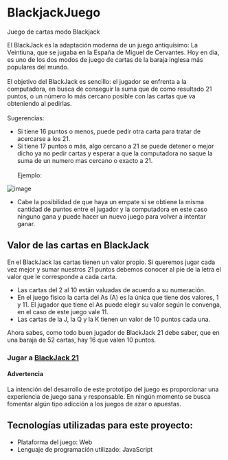 # BlackjackJuego
Juego de cartas modo Blackjack
<br>

El BlackJack es la adaptación moderna de un juego antiquísimo: La Veintiuna, que se jugaba en la España de Miguel de Cervantes. Hoy en día, es uno de los dos modos de juego de cartas de la baraja inglesa más populares del mundo.<br><br>
El objetivo del BlackJack es sencillo: el jugador se enfrenta a la computadora, en busca de conseguir la suma que de como resultado 21 puntos, o un número lo más cercano posible con las cartas que va obteniendo al pedirlas.<br><br>
Sugerencias:
- Si tiene 16 puntos o menos, puede pedir otra carta para tratar de acercarse a los 21. 
- Si tiene 17 puntos o más, algo cercano a 21 se puede detener o mejor dicho ya no pedir cartas y esperar a que la computadora no saque la suma de un numero mas cercano o exacto a 21.<br><br>
Ejemplo:

![image](https://github.com/Yoel-Gasca/BlackjackJuego/assets/83617933/a68b4cbc-4b08-412c-9924-9fa0a7abff5b)


- Cabe la posibilidad de que haya un empate si se obtiene la misma cantidad de puntos entre el jugador y la computadora en este caso ninguno gana y puede hacer un nuevo juego para volver a intentar ganar.
<h2>Valor de las cartas en BlackJack</h2>
En el BlackJack las cartas tienen un valor propio. Si queremos jugar cada vez mejor y sumar nuestros 21 puntos debemos conocer al pie de la letra el valor que le corresponde a cada carta.<br>

- Las cartas del 2 al 10 están valuadas de acuerdo a su numeración. 
- En el juego fisico la carta del As (A) es la única que tiene dos valores, 1 y 11. El jugador que tiene el As puede elegir su valor según le convenga, en el caso de este juego vale 11.
- Las cartas de la J, la Q y la K tienen un valor de 10 puntos cada una.

Ahora sabes, como todo buen jugador de BlackJack 21 debe saber, que en una baraja de 52 cartas, hay 16 que valen 10 puntos.

<h3>Jugar a <a href="https://yoel-gasca.github.io/BlackjackJuego/">BlackJack 21</a></h3>

<h4>Advertencia</h4>
La intención del desarrollo de este prototipo del juego es proporcionar una experiencia de juego sana y responsable. En ningún momento se busca fomentar algún tipo adicción a los juegos de azar o apuestas.<br/>

## Tecnologías utilizadas para este proyecto:<br/>
- Plataforma del juego: Web <br/>
- Lenguaje de programación utilizado: JavaScript <br/> <br/>

